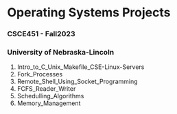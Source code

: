 # Operating Systems Projects
### CSCE451 - Fall2023
### University of Nebraska-Lincoln


1. Intro_to_C_Unix_Makefile_CSE-Linux-Servers
2. Fork_Processes
3. Remote_Shell_Using_Socket_Programming
4. FCFS_Reader_Writer
5. Schedulling_Algorithms
6. Memory_Management

